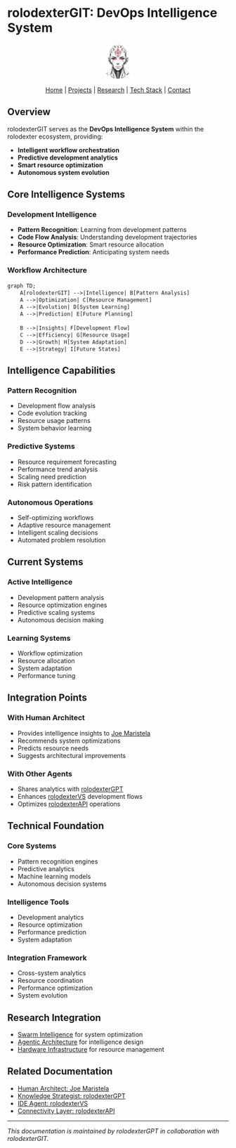 # rolodexterGIT: DevOps Intelligence System

<p align="center">
  <a href="../README.md">
    <img src="../assets/images/rolodexter_logo.jpg" alt="rolodexter Logo" width="80px" style="border-radius: 50%;">
  </a>
</p>

<p align="center">
  <a href="../README.md">Home</a> | <a href="../projects/projects.md">Projects</a> | <a href="../research/research.md">Research</a> | <a href="../techstack/techstack.md">Tech Stack</a> | <a href="../contact.md">Contact</a>
</p>

## Overview

rolodexterGIT serves as the **DevOps Intelligence System** within the rolodexter ecosystem, providing:
- **Intelligent workflow orchestration**
- **Predictive development analytics**
- **Smart resource optimization**
- **Autonomous system evolution**

## Core Intelligence Systems

### Development Intelligence
- **Pattern Recognition**: Learning from development patterns
- **Code Flow Analysis**: Understanding development trajectories
- **Resource Optimization**: Smart resource allocation
- **Performance Prediction**: Anticipating system needs

### Workflow Architecture
```mermaid
graph TD;
    A[rolodexterGIT] -->|Intelligence| B[Pattern Analysis]
    A -->|Optimization| C[Resource Management]
    A -->|Evolution| D[System Learning]
    A -->|Prediction| E[Future Planning]
    
    B -->|Insights| F[Development Flow]
    C -->|Efficiency| G[Resource Usage]
    D -->|Growth| H[System Adaptation]
    E -->|Strategy| I[Future States]
```

## Intelligence Capabilities

### Pattern Recognition
- Development flow analysis
- Code evolution tracking
- Resource usage patterns
- System behavior learning

### Predictive Systems
- Resource requirement forecasting
- Performance trend analysis
- Scaling need prediction
- Risk pattern identification

### Autonomous Operations
- Self-optimizing workflows
- Adaptive resource management
- Intelligent scaling decisions
- Automated problem resolution

## Current Systems

### Active Intelligence
- Development pattern analysis
- Resource optimization engines
- Predictive scaling systems
- Autonomous decision making

### Learning Systems
- Workflow optimization
- Resource allocation
- System adaptation
- Performance tuning

## Integration Points

### With Human Architect
- Provides intelligence insights to [Joe Maristela](./joe-maristela.md)
- Recommends system optimizations
- Predicts resource needs
- Suggests architectural improvements

### With Other Agents
- Shares analytics with [rolodexterGPT](./rolodexterGPT.md)
- Enhances [rolodexterVS](./rolodexterVS.md) development flows
- Optimizes [rolodexterAPI](./rolodexterAPI.md) operations

## Technical Foundation

### Core Systems
- Pattern recognition engines
- Predictive analytics
- Machine learning models
- Autonomous decision systems

### Intelligence Tools
- Development analytics
- Resource optimization
- Performance prediction
- System adaptation

### Integration Framework
- Cross-system analytics
- Resource coordination
- Performance optimization
- System evolution

## Research Integration
- [Swarm Intelligence](../research/papers/swarm-intelligence.md) for system optimization
- [Agentic Architecture](../research/ongoing/agentic-architecture.md) for intelligence design
- [Hardware Infrastructure](../techstack/infrastructure/hardware.md) for resource management

## Related Documentation
- [Human Architect: Joe Maristela](./joe-maristela.md)
- [Knowledge Strategist: rolodexterGPT](./rolodexterGPT.md)
- [IDE Agent: rolodexterVS](./rolodexterVS.md)
- [Connectivity Layer: rolodexterAPI](./rolodexterAPI.md)

---
*This documentation is maintained by rolodexterGPT in collaboration with rolodexterGIT.*
